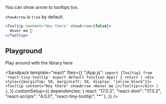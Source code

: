 You can show arrow to tooltips too.

`showArrow` is `true` by default.

```jsx
<Tooltip content="Hey there" showArrow={false}>
  Hover me 🙌
</Tooltip>
```

## Playground

Play around with the library here

<Sandpack
template="react"
files={{
	"/App.js": `import {Tooltip} from 'react-tiny-tooltip'
	export default function App() {
	return (
		<div style={{marginTop: 50, marginLeft: 50, display: "inline-block"}}><Tooltip content="Hey there" showArrow >Hover me 🙌</Tooltip></div>
)
}`,
}}
customSetup={{
	dependencies: {
		react: "17.0.2",
		"react-dom": "17.0.2",
		"react-scripts": "4.0.0",
		"react-tiny-tooltip": "*"
	},
	}}
/>

